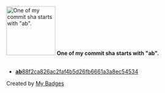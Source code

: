 <img src="https://my-badges.github.io/my-badges/ab-commit.png" alt="One of my commit sha starts with &quot;ab&quot;." title="One of my commit sha starts with &quot;ab&quot;." width="128">
<strong>One of my commit sha starts with &quot;ab&quot;.</strong>
<br><br>

- <a href="https://github.com/NCherfaoui/actions-learning-pathway/commit/ab88f2ca826ac2faf4b5d26fb6661a3a8ec54534"><strong>ab</strong>88f2ca826ac2faf4b5d26fb6661a3a8ec54534</a>


Created by <a href="https://github.com/my-badges/my-badges">My Badges</a>